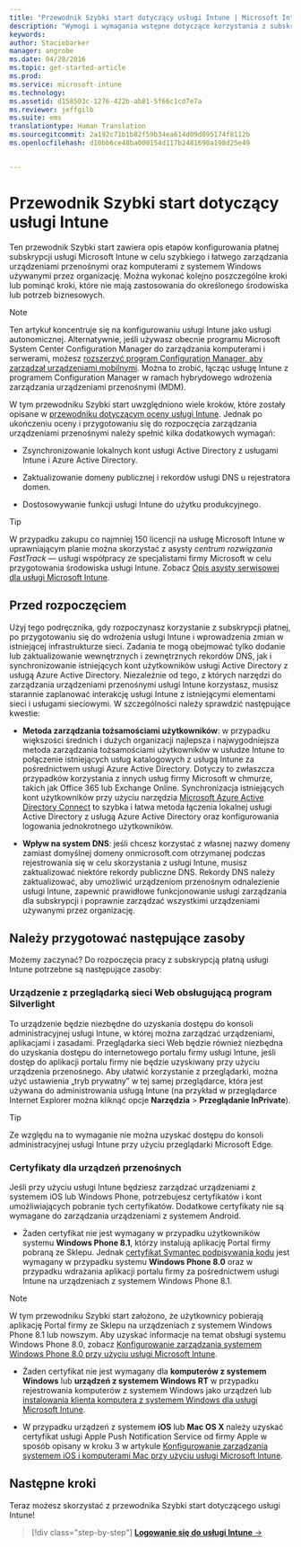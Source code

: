 ```yaml
---
title: "Przewodnik Szybki start dotyczący usługi Intune | Microsoft Intune"
description: "Wymogi i wymagania wstępne dotyczące korzystania z subskrypcji usługi Intune"
keywords: 
author: Staciebarker
manager: angrobe
ms.date: 04/28/2016
ms.topic: get-started-article
ms.prod: 
ms.service: microsoft-intune
ms.technology: 
ms.assetid: d158503c-1276-422b-ab81-5f66c1cd7e7a
ms.reviewer: jeffgilb
ms.suite: ems
translationtype: Human Translation
ms.sourcegitcommit: 2a192c71b1b82f59b34ea614d09d895174f8112b
ms.openlocfilehash: d10bb6ce48ba000154d117b2481690a198d25e49


---
```



# Przewodnik Szybki start dotyczący usługi Intune
Ten przewodnik Szybki start zawiera opis etapów konfigurowania płatnej subskrypcji usługi Microsoft Intune w celu szybkiego i łatwego zarządzania urządzeniami przenośnymi oraz komputerami z systemem Windows używanymi przez organizację. Można wykonać kolejno poszczególne kroki lub pominąć kroki, które nie mają zastosowania do określonego środowiska lub potrzeb biznesowych.

>[!NOTE]
>Ten artykuł koncentruje się na konfigurowaniu usługi Intune jako usługi autonomicznej. Alternatywnie, jeśli używasz obecnie programu Microsoft System Center Configuration Manager do zarządzania komputerami i serwerami, możesz [rozszerzyć program Configuration Manager, aby zarządzał urządzeniami mobilnymi](https://technet.microsoft.com/library/jj884158.aspx). Można to zrobić, łącząc usługę Intune z programem Configuration Manager w ramach hybrydowego wdrożenia zarządzania urządzeniami przenośnymi (MDM).

W tym przewodniku Szybki start uwzględniono wiele kroków, które zostały opisane w [przewodniku dotyczącym oceny usługi Intune](/intune/understand-explore/get-started-with-a-30-day-trial-of-microsoft-intune). Jednak po ukończeniu oceny i przygotowaniu się do rozpoczęcia zarządzania urządzeniami przenośnymi należy spełnić kilka dodatkowych wymagań:

-   Zsynchronizowanie lokalnych kont usługi Active Directory z usługami Intune i Azure Active Directory.

-   Zaktualizowanie domeny publicznej i rekordów usługi DNS u rejestratora domen.

-   Dostosowywanie funkcji usługi Intune do użytku produkcyjnego.

>[!TIP]
>W przypadku zakupu co najmniej 150 licencji na usługę Microsoft Intune w uprawniającym planie można skorzystać z asysty *centrum rozwiązania FastTrack* — usługi współpracy ze specjalistami firmy Microsoft w celu przygotowania środowiska usługi Intune. Zobacz [Opis asysty serwisowej dla usługi Microsoft Intune](https://technet.microsoft.com/library/mt228265.aspx).


## Przed rozpoczęciem
Użyj tego podręcznika, gdy rozpoczynasz korzystanie z subskrypcji płatnej, po przygotowaniu się do wdrożenia usługi Intune i wprowadzenia zmian w istniejącej infrastrukturze sieci. Zadania te mogą obejmować tylko dodanie lub zaktualizowanie wewnętrznych i zewnętrznych rekordów DNS, jak i synchronizowanie istniejących kont użytkowników usługi Active Directory z usługą Azure Active Directory. Niezależnie od tego, z których narzędzi do zarządzania urządzeniami przenośnymi usługi Intune korzystasz, musisz starannie zaplanować interakcję usługi Intune z istniejącymi elementami sieci i usługami sieciowymi. W szczególności należy sprawdzić następujące kwestie:

-   **Metoda zarządzania tożsamościami użytkowników**: w przypadku większości średnich i dużych organizacji najlepsza i najwygodniejsza metoda zarządzania tożsamościami użytkowników w usłudze Intune to połączenie istniejących usług katalogowych z usługą Intune za pośrednictwem usługi Azure Active Directory. Dotyczy to zwłaszcza przypadków korzystania z innych usług firmy Microsoft w chmurze, takich jak Office 365 lub Exchange Online. Synchronizacja istniejących kont użytkowników przy użyciu narzędzia [Microsoft Azure Active Directory Connect](https://www.microsoft.com/download/details.aspx?id=47594) to szybka i łatwa metoda łączenia lokalnej usługi Active Directory z usługą Azure Active Directory oraz konfigurowania logowania jednokrotnego użytkowników.

-   **Wpływ na system DNS**: jeśli chcesz korzystać z własnej nazwy domeny zamiast domyślnej domeny onmicrosoft.com otrzymanej podczas rejestrowania się w celu skorzystania z usługi Intune, musisz zaktualizować niektóre rekordy publiczne DNS. Rekordy DNS należy zaktualizować, aby umożliwić urządzeniom przenośnym odnalezienie usługi Intune, zapewnić prawidłowe funkcjonowanie usługi zarządzania dla subskrypcji i poprawnie zarządzać wszystkimi urządzeniami używanymi przez organizację.

## Należy przygotować następujące zasoby
Możemy zaczynać? Do rozpoczęcia pracy z subskrypcją płatną usługi Intune potrzebne są następujące zasoby:

### Urządzenie z przeglądarką sieci Web obsługującą program Silverlight
To urządzenie będzie niezbędne do uzyskania dostępu do konsoli administracyjnej usługi Intune, w której można zarządzać urządzeniami, aplikacjami i zasadami. Przeglądarka sieci Web będzie również niezbędna do uzyskania dostępu do internetowego portalu firmy usługi Intune, jeśli dostęp do aplikacji portalu firmy nie będzie uzyskiwany przy użyciu urządzenia przenośnego. Aby ułatwić korzystanie z przeglądarki, można użyć ustawienia „tryb prywatny” w tej samej przeglądarce, która jest używana do administrowania usługą Intune (na przykład w przeglądarce Internet Explorer można kliknąć opcje **Narzędzia** &gt; **Przeglądanie InPrivate**).

>[!TIP]
>Ze względu na to wymaganie nie można uzyskać dostępu do konsoli administracyjnej usługi Intune przy użyciu przeglądarki Microsoft Edge.


### Certyfikaty dla urządzeń przenośnych
Jeśli przy użyciu usługi Intune będziesz zarządzać urządzeniami z systemem iOS lub Windows Phone, potrzebujesz certyfikatów i kont umożliwiających pobranie tych certyfikatów. Dodatkowe certyfikaty nie są wymagane do zarządzania urządzeniami z systemem Android.

- Żaden certyfikat nie jest wymagany w przypadku użytkowników systemu **Windows Phone 8.1**, którzy instalują aplikację Portal firmy pobraną ze Sklepu. Jednak [certyfikat Symantec podpisywania kodu](https://products.websecurity.symantec.com/orders/enrollment/microsoftCert.do) jest wymagany w przypadku systemu **Windows Phone 8.0** oraz w przypadku wdrażania aplikacji portalu firmy za pośrednictwem usługi Intune na urządzeniach z systemem Windows Phone 8.1.

>[!NOTE]
>W tym przewodniku Szybki start założono, że użytkownicy pobierają aplikację Portal firmy ze Sklepu na urządzeniach z systemem Windows Phone 8.1 lub nowszym. Aby uzyskać informacje na temat obsługi systemu Windows Phone 8.0, zobacz [Konfigurowanie zarządzania systemem Windows Phone 8.0 przy użyciu usługi Microsoft Intune](/Intune/deploy-use/set-up-windows-phone-8.0-management-with-microsoft-intune).

- Żaden certyfikat nie jest wymagany dla **komputerów z systemem Windows** lub **urządzeń z systemem Windows RT** w przypadku rejestrowania komputerów z systemem Windows jako urządzeń lub [instalowania klienta komputera z systemem Windows dla usługi Microsoft Intune](/intune/deploy-use/install-the-windows-pc-client-with-microsoft-intune).

- W przypadku urządzeń z systemem **iOS** lub **Mac OS X** należy uzyskać certyfikat usługi Apple Push Notification Service od firmy Apple w sposób opisany w kroku 3 w artykule [Konfigurowanie zarządzania systemem iOS i komputerami Mac przy użyciu usługi Microsoft Intune](/intune/deploy-use/set-up-ios-and-mac-management-with-microsoft-intune).

## Następne kroki
Teraz możesz skorzystać z przewodnika Szybki start dotyczącego usługi Intune!

>[!div class="step-by-step"]
[**Logowanie się do usługi Intune** &rarr;](start-with-a-paid-subscription-to-microsoft-intune-step-1.md)



<!--HONumber=Jul16_HO4-->


